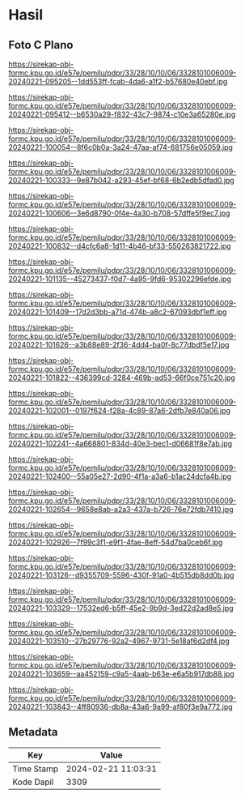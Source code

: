 # Hasil

## Foto C Plano

https://sirekap-obj-formc.kpu.go.id/e57e/pemilu/pdpr/33/28/10/10/06/3328101006009-20240221-095205--1dd553ff-fcab-4da6-a1f2-b57680e40ebf.jpg

https://sirekap-obj-formc.kpu.go.id/e57e/pemilu/pdpr/33/28/10/10/06/3328101006009-20240221-095412--b6530a29-f832-43c7-9874-c10e3a65280e.jpg

https://sirekap-obj-formc.kpu.go.id/e57e/pemilu/pdpr/33/28/10/10/06/3328101006009-20240221-100054--8f6c0b0a-3a24-47aa-af74-681756e05059.jpg

https://sirekap-obj-formc.kpu.go.id/e57e/pemilu/pdpr/33/28/10/10/06/3328101006009-20240221-100333--9e87b042-a293-45ef-bf68-6b2edb5dfad0.jpg

https://sirekap-obj-formc.kpu.go.id/e57e/pemilu/pdpr/33/28/10/10/06/3328101006009-20240221-100606--3e6d8790-0f4e-4a30-b708-57dffe5f9ec7.jpg

https://sirekap-obj-formc.kpu.go.id/e57e/pemilu/pdpr/33/28/10/10/06/3328101006009-20240221-100832--d4cfc6a8-1d11-4b46-bf33-550263821722.jpg

https://sirekap-obj-formc.kpu.go.id/e57e/pemilu/pdpr/33/28/10/10/06/3328101006009-20240221-101135--45273437-f0d7-4a95-9fd6-95302296efde.jpg

https://sirekap-obj-formc.kpu.go.id/e57e/pemilu/pdpr/33/28/10/10/06/3328101006009-20240221-101409--17d2d3bb-a71d-474b-a8c2-67093dbf1eff.jpg

https://sirekap-obj-formc.kpu.go.id/e57e/pemilu/pdpr/33/28/10/10/06/3328101006009-20240221-101626--a3b88e89-2f36-4dd4-ba0f-8c77dbdf5e17.jpg

https://sirekap-obj-formc.kpu.go.id/e57e/pemilu/pdpr/33/28/10/10/06/3328101006009-20240221-101822--436399cd-3284-469b-ad53-66f0ce751c20.jpg

https://sirekap-obj-formc.kpu.go.id/e57e/pemilu/pdpr/33/28/10/10/06/3328101006009-20240221-102001--0197f624-f28a-4c89-87a6-2dfb7e840a06.jpg

https://sirekap-obj-formc.kpu.go.id/e57e/pemilu/pdpr/33/28/10/10/06/3328101006009-20240221-102241--4a668801-834d-40e3-bec1-d06681f8e7ab.jpg

https://sirekap-obj-formc.kpu.go.id/e57e/pemilu/pdpr/33/28/10/10/06/3328101006009-20240221-102400--55a05e27-2d90-4f1a-a3a6-b1ac24dcfa4b.jpg

https://sirekap-obj-formc.kpu.go.id/e57e/pemilu/pdpr/33/28/10/10/06/3328101006009-20240221-102654--9658e8ab-a2a3-437a-b726-76e72fdb7410.jpg

https://sirekap-obj-formc.kpu.go.id/e57e/pemilu/pdpr/33/28/10/10/06/3328101006009-20240221-102926--7f99c3f1-e9f1-4fae-8eff-54d7ba0ceb6f.jpg

https://sirekap-obj-formc.kpu.go.id/e57e/pemilu/pdpr/33/28/10/10/06/3328101006009-20240221-103126--d9355709-5596-430f-91a0-4b515db8dd0b.jpg

https://sirekap-obj-formc.kpu.go.id/e57e/pemilu/pdpr/33/28/10/10/06/3328101006009-20240221-103329--17532ed6-b5ff-45e2-9b9d-3ed22d2ad8e5.jpg

https://sirekap-obj-formc.kpu.go.id/e57e/pemilu/pdpr/33/28/10/10/06/3328101006009-20240221-103510--27b29776-92a2-4967-9731-5e18af6d2df4.jpg

https://sirekap-obj-formc.kpu.go.id/e57e/pemilu/pdpr/33/28/10/10/06/3328101006009-20240221-103659--aa452159-c9a5-4aab-b63e-e6a5b917db88.jpg

https://sirekap-obj-formc.kpu.go.id/e57e/pemilu/pdpr/33/28/10/10/06/3328101006009-20240221-103843--4ff80936-db8a-43a6-9a99-af80f3e9a772.jpg


## Metadata

| Key        | Value               |
| ---------- | ------------------- |
| Time Stamp | 2024-02-21 11:03:31 |
| Kode Dapil | 3309                |



